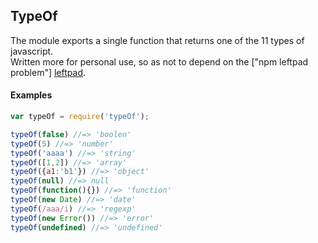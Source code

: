 ## TypeOf

The module exports a single function that returns one of the 11 types of javascript.  
Written more for personal use, so as not to depend on the ["npm leftpad problem"] [leftpad].

#### Examples
```js
var typeOf = require('typeOf');

typeOf(false) //=> 'boolen'
typeOf(5) //=> 'number'
typeOf('aaaa') //=> 'string'
typeOf([1,2]) //=> 'array'
typeOf({a1:'b1'}) //=> 'object'
typeOf(null) //=> null
typeOf(function(){}) //=> 'function'
typeOf(new Date) //=> 'date'
typeOf(/aaa/i) //=> 'regexp'
typeOf(new Error()) //=> 'error'
typeOf(undefined) //=> 'undefined'
```

[leftpad]: http://www.haneycodes.net/npm-left-pad-have-we-forgotten-how-to-program/
